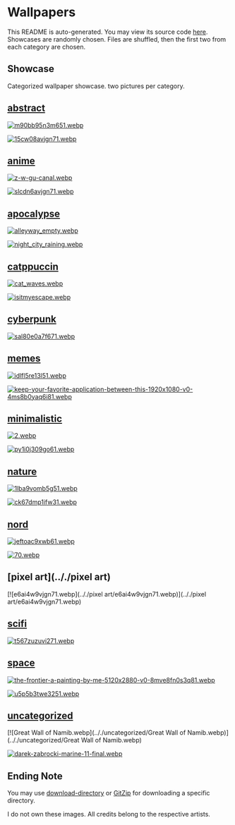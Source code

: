 # Wallpapers
This README is auto-generated. You may view its source code [here](./main.go).  Showcases are randomly chosen. Files
are shuffled, then the first two from each category are chosen.

## Showcase
Categorized wallpaper showcase. two pictures per category.



## [abstract](.././abstract)
  
 [![m90bb95n3m651.webp](.././abstract/m90bb95n3m651.webp)](.././abstract/m90bb95n3m651.webp)
  
 [![15cw08avjgn71.webp](.././abstract/15cw08avjgn71.webp)](.././abstract/15cw08avjgn71.webp)
  

## [anime](.././anime)
  
 [![z-w-gu-canal.webp](.././anime/z-w-gu-canal.webp)](.././anime/z-w-gu-canal.webp)
  
 [![slcdn6avjgn71.webp](.././anime/slcdn6avjgn71.webp)](.././anime/slcdn6avjgn71.webp)
  

## [apocalypse](.././apocalypse)
  
 [![alleyway_empty.webp](.././apocalypse/alleyway_empty.webp)](.././apocalypse/alleyway_empty.webp)
  
 [![night_city_raining.webp](.././apocalypse/night_city_raining.webp)](.././apocalypse/night_city_raining.webp)
  

## [catppuccin](.././catppuccin)
  
 [![cat_waves.webp](.././catppuccin/cat_waves.webp)](.././catppuccin/cat_waves.webp)
  
 [![isitmyescape.webp](.././catppuccin/isitmyescape.webp)](.././catppuccin/isitmyescape.webp)
  

## [cyberpunk](.././cyberpunk)
  
 [![sal80e0a7f671.webp](.././cyberpunk/sal80e0a7f671.webp)](.././cyberpunk/sal80e0a7f671.webp)
  

## [memes](.././memes)
  
 [![idlfl5re13l51.webp](.././memes/idlfl5re13l51.webp)](.././memes/idlfl5re13l51.webp)
  
 [![keep-your-favorite-application-between-this-1920x1080-v0-4ms8b0yaq6i81.webp](.././memes/keep-your-favorite-application-between-this-1920x1080-v0-4ms8b0yaq6i81.webp)](.././memes/keep-your-favorite-application-between-this-1920x1080-v0-4ms8b0yaq6i81.webp)
  

## [minimalistic](.././minimalistic)
  
 [![2.webp](.././minimalistic/2.webp)](.././minimalistic/2.webp)
  
 [![py1i0j309go61.webp](.././minimalistic/py1i0j309go61.webp)](.././minimalistic/py1i0j309go61.webp)
  

## [nature](.././nature)
  
 [![1lba9vomb5g51.webp](.././nature/1lba9vomb5g51.webp)](.././nature/1lba9vomb5g51.webp)
  
 [![ck67dmp1ifw31.webp](.././nature/ck67dmp1ifw31.webp)](.././nature/ck67dmp1ifw31.webp)
  

## [nord](.././nord)
  
 [![jeftoac9xwb61.webp](.././nord/jeftoac9xwb61.webp)](.././nord/jeftoac9xwb61.webp)
  
 [![70.webp](.././nord/70.webp)](.././nord/70.webp)
  

## [pixel art](.././pixel art)
  
 [![e6ai4w9vjgn71.webp](.././pixel art/e6ai4w9vjgn71.webp)](.././pixel art/e6ai4w9vjgn71.webp)
  

## [scifi](.././scifi)
  
 [![t567zuzuvi271.webp](.././scifi/t567zuzuvi271.webp)](.././scifi/t567zuzuvi271.webp)
  

## [space](.././space)
  
 [![the-frontier-a-painting-by-me-5120x2880-v0-8mve8fn0s3q81.webp](.././space/the-frontier-a-painting-by-me-5120x2880-v0-8mve8fn0s3q81.webp)](.././space/the-frontier-a-painting-by-me-5120x2880-v0-8mve8fn0s3q81.webp)
  
 [![u5p5b3twe3251.webp](.././space/u5p5b3twe3251.webp)](.././space/u5p5b3twe3251.webp)
  

## [uncategorized](.././uncategorized)
  
 [![Great Wall of Namib.webp](.././uncategorized/Great Wall of Namib.webp)](.././uncategorized/Great Wall of Namib.webp)
  
 [![darek-zabrocki-marine-11-final.webp](.././uncategorized/darek-zabrocki-marine-11-final.webp)](.././uncategorized/darek-zabrocki-marine-11-final.webp)
  




## Ending Note
You may use [download-directory](https://download-directory.github.io/) or [GitZip](https://gitzip.org/) for downloading
 a specific directory.

I do not own these images. All credits belong to the respective artists.
